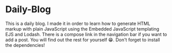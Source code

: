 # Daily-Blog
This is a daily blog.
I made it in order to learn how to generate HTML markup with plain JavaScript using the Embedded JavaScript templating EJS and Lodash.
There is a compose link in the navigation bar if you want to add a post.
You will find out the rest for yourself 😁.
Don't forget to install the dependencies!
